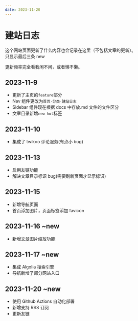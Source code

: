 ```yaml
---
date: 2023-11-20
---
```


# 建站日志

这个网站页面更新了什么内容也会记录在这里（不包括文章的更新）。  
只显示最后三条 new

更新频率完全看我闲不闲，或者懒不懒。

## 2023-11-9

- 更新了主页的`feature`部分
- Nav 组件更改为`首页·分类·建站日志`
- Sidebar 组件现在根据 docs 中存放.md 文件的文件区分
- 文章目录新增`new hot`标签

## 2023-11-10

- 集成了 twikoo 评论服务(有点小 bug)

## 2023-11-13

- 启用友链功能
- 解决文章目录标识 bug(需要刷新页面才显示标识)

## 2023-11-15

- 新增导航页面
- 首页添加图片，页面标签添加 favicon

## 2023-11-16 ~new

- 新增文章图片缩放功能

## 2023-11-17 ~new

- 集成 Algolia 搜索引擎
- 导航新增了部分网站入口

## 2023-11-20 ~new

- 使用 Github Actions 自动化部署
- 新增支持 RSS 订阅
- 更新友链
